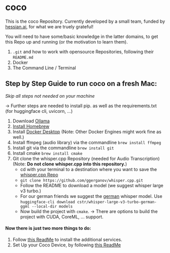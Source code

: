 # coco

This is the coco Repository. 
Currently developed by a small team, funded by [hessian.ai](https://hessian.ai), for what we are truely grateful!

You will need to have some/basic knowledge in the latter domains, to get this Repo up and running (or the motivation to learn them).
1. `.git` and how to work with opensource Repositories, following their `README.md`
2. Docker
3. The Command Line / Terminal

## Step by Step Guide to run coco on a fresh Mac:
*Skip all steps not needed on your machine*

-> Further steps are needed to install pip. as well as the requirements.txt (for huggingface cli, uvicorn, ...)


1. Download [Ollama](https://ollama.com)
2. [Install Homebrew](https://brew.sh)
3. Install [Docker Desktop](https://docs.docker.com/desktop/) (Note: Other Docker Engines might work fine as well.)
4. Install ffmpeg (audio library) via the commandline `brew install ffmpeg`
5. Install git via the commandline `brew install git`
6. Install cmake `brew install cmake`
7. Git clone the whisper.cpp Repository (needed for Audio Transcription) (Note: **Do not clone whisper.cpp into this repository.**)
    - cd with your terminal to a destination where you want to save the [whisper.cpp Repo](https://github.com/ggerganov/whisper.cpp.git)
    - `git clone https://github.com/ggerganov/whisper.cpp.git` 
    - Follow the README to download a model (we suggest whisper large v3 turbo.)
    - For our german friends we suggest the [german](https://huggingface.co/cstr/whisper-large-v3-turbo-german-ggml) whisper model. Use `huggingface-cli download cstr/whisper-large-v3-turbo-german-ggml --local-dir models`
    - Now build the project with `cmake`. -> There are options to build the project with CUDA, CoreML, ... support.


#### Now there is just two more things to do:
1. Follow [this ReadMe](/services/README.md) to install the additional services.
2. Set Up your Coco Device, by following [this ReadMe](/coco/README.md)